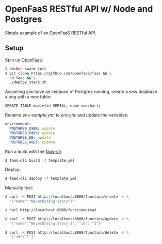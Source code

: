 # OpenFaaS RESTful API w/ Node and Postgres

Simple example of an OpenFaaS RESTful API.

## Setup

Spin up [OpenFaas](https://www.openfaas.com/):

```sh
$ docker swarm init
$ git clone https://github.com/openfaas/faas && \
  cd faas && \
  ./deploy_stack.sh
```

Assuming you have an instance of Postgres running, create a new database along with a new table:

```sh
CREATE TABLE movie(id SERIAL, name varchar);
```

Rename *env-sample.yml* to *env.yml* and update the variables:

```yaml
environment:
  POSTGRES_USER: update
  POSTGRES_PASS: update
  POSTGRES_DB: update
  POSTGRES_HOST: update
```

Run a build with the [faas-cli](https://github.com/openfaas/faas-cli):

```sh
$ faas-cli build -f template.yml
```

Deploy:

```sh
$ faas-cli deploy -f template.yml
```

Manually test:

```sh
$ curl -X POST http://localhost:8080/function/create -d \
  '{"name":"NeverEnding Story"}'

$ curl http://localhost:8080/function/read

$ curl -X POST http://localhost:8080/function/update -d \
  '{"name":"NeverEnding Story 2", "id": "1"}'
  
$ curl -X POST http://localhost:8080/function/delete -d \
  '{"id":"1"}'
```
